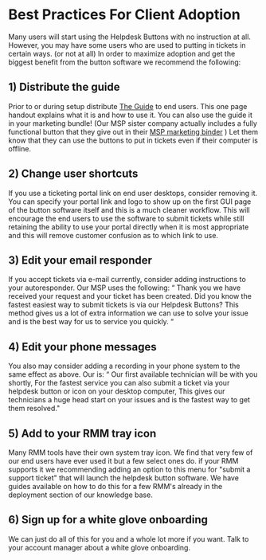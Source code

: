 # Best Practices For Client Adoption
Many users will start using the Helpdesk Buttons with no instruction at all. However,  you may have some users who are used to putting in tickets in certain ways. (or not at all) In order to maximize adoption and get the biggest benefit from the button software we recommend the following: 

## 1) Distribute the guide
Prior to or during setup distribute [The Guide](https://www.helpdeskbuttons.com/wp-content/uploads/2020/03/Introduction-to-HDB-20200311.pdf) to end users. This one page handout explains what it is and how to use it. You can also use the guide it in your marketing bundle! (Our MSP sister company actually includes a fully functional button that they give out in their [MSP marketing binder](https://imgur.com/a/TSeuoLU) )  Let them know that they can use the buttons to put in tickets even if their computer is offline. 



## 2) Change user shortcuts
 If you use a ticketing portal link on end user desktops, consider removing it.  You can specify your portal link and logo to show up on the first GUI page of the button software itself and this is a much cleaner workflow. This will encourage the end users to use the software to submit tickets while still retaining the ability to use your portal directly when it is most appropriate and this will remove customer confusion as to which link to use.  

## 3) Edit your email responder
If you accept tickets via e-mail currently, consider adding instructions to your autoresponder. Our MSP uses the following:  “ Thank you we have received your request and your ticket has been created.  Did you know the fastest easiest way to submit tickets is via our Helpdesk Buttons?  This method gives us a lot of extra information we can use to solve your issue and is the best way for us to service you quickly.  “ 



## 4) Edit your phone messages
You also may consider adding a recording in your phone system to the same effect as above. Our is: “ Our first available technician will be with you shortly,  For the fastest service you can also submit a ticket via your helpdesk button or icon on your desktop computer, This gives our technicians a huge head start on your issues and is the fastest way to get them resolved."



## 5) Add to your RMM tray icon

Many RMM tools have their own system tray icon.  We find that very few of our end users have ever used it but a few select ones do.  if your RMM supports it we recommending adding an option to this menu for "submit a support ticket" that will launch the helpdesk button software.  We have guides available on how to do this for a few RMM's already in the deployment section of our knowledge base.   

## 6) Sign up for a white glove onboarding

We can just do all of this for you and a whole lot more if you want.  Talk to your account manager about a white glove onboarding. 